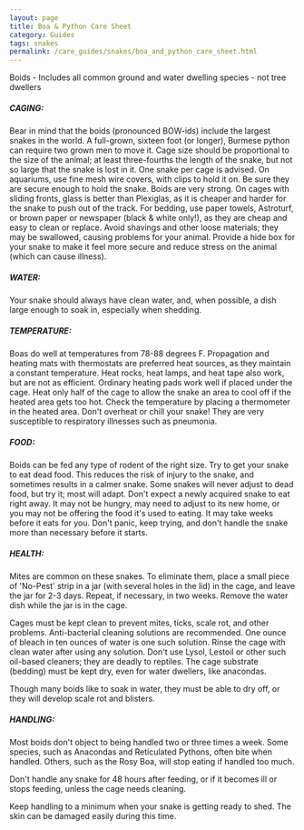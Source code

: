 ```yaml
---
layout: page
title: Boa & Python Care Sheet
category: Guides
tags: snakes
permalink: /care_guides/snakes/boa_and_python_care_sheet.html
---
```


Boids - Includes all common ground and water dwelling species - not tree dwellers

##### CAGING: 

Bear in mind that the boids (pronounced BOW-ids) include the largest snakes in the world. A full-grown, sixteen foot (or longer), Burmese python can require two grown men to move it. Cage size should be proportional to the size of the animal; at least three-fourths the length of the snake, but not so large that the snake is lost in it. One snake per cage is advised. On aquariums, use fine mesh wire covers, with clips to hold it on. Be sure they are secure enough to hold the snake. Boids are very strong. On cages with sliding fronts, glass is better than Plexiglas, as it is cheaper and harder for the snake to push out of the track. For bedding, use paper towels, Astroturf, or brown paper or newspaper (black & white only!), as they are cheap and easy to clean or replace. Avoid shavings and other loose materials; they may be swallowed, causing problems for your animal. Provide a hide box for your snake to make it feel more secure and reduce stress on the animal (which can cause illness).

##### WATER: 

Your snake should always have clean water, and, when possible, a dish large enough to soak in, especially when shedding.

##### TEMPERATURE: 

Boas do well at temperatures from 78-88 degrees F. Propagation and heating mats with thermostats are preferred heat sources, as they maintain a constant temperature. Heat rocks, heat lamps, and heat tape also work, but are not as efficient. Ordinary heating pads work well if placed under the cage. Heat only half of the cage to allow the snake an area to cool off if the heated area gets too hot. Check the temperature by placing a thermometer in the heated area. Don't overheat or chill your snake! They are very susceptible to respiratory illnesses such as pneumonia.

##### FOOD: 

Boids can be fed any type of rodent of the right size. Try to get your snake to eat dead food. This reduces the risk of injury to the snake, and sometimes results in a calmer snake. Some snakes will never adjust to dead food, but try it; most will adapt. Don't expect a newly acquired snake to eat right away. It may not be hungry, may need to adjust to its new home, or you may not be offering the food it's used to eating. It may take weeks before it eats for you. Don't panic, keep trying, and don't handle the snake more than necessary before it starts.

##### HEALTH: 

Mites are common on these snakes. To eliminate them, place a small piece of 'No-Pest' strip in a jar (with several holes in the lid) in the cage, and leave the jar for 2-3 days. Repeat, if necessary, in two weeks. Remove the water dish while the jar is in the cage.

Cages must be kept clean to prevent mites, ticks, scale rot, and other problems. Anti-bacterial cleaning solutions are recommended. One ounce of bleach in ten ounces of water is one such solution. Rinse the cage with clean water after using any solution. Don't use Lysol, Lestoil or other such oil-based cleaners; they are deadly to reptiles. The cage substrate (bedding) must be kept dry, even for water dwellers, like anacondas.

Though many boids like to soak in water, they must be able to dry off, or they will develop scale rot and blisters.

##### HANDLING: 

Most boids don't object to being handled two or three times a week. Some species, such as Anacondas and Reticulated Pythons, often bite when handled. Others, such as the Rosy Boa, will stop eating if handled too much.

Don't handle any snake for 48 hours after feeding, or if it becomes ill or stops feeding, unless the cage needs cleaning.

Keep handling to a minimum when your snake is getting ready to shed. The skin can be damaged easily during this time.